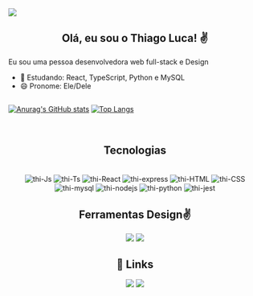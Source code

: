 <img src="https://user-images.githubusercontent.com/102265141/251149250-5a10a1ee-1d42-4cf8-b62c-e275d5bbc942.png"/>
<h2 align="center">Olá, eu sou o Thiago Luca! ✌️</h2>

Eu sou uma pessoa desenvolvedora web full-stack e Design
- 🌱 Estudando: React, TypeScript, Python e MySQL
- 😄 Pronome: Ele/Dele

## 

[![Anurag's GitHub stats](https://github-readme-stats.vercel.app/api?username=thiago123luca&theme=react&show_icons=true)](https://github.com/anuraghazra/github-readme-stats)
[![Top Langs](https://github-readme-stats.vercel.app/api/top-langs/?username=thiago123luca&layout=compact&langs_count=20&theme=react)](https://github.com/anuraghazra/github-readme-stats)


<br/>
<h2 align="center">Tecnologias</h2>
<div align="center" style="display: inline_block"><br>
  <img align="center" alt="thi-Js" src="https://img.shields.io/badge/JavaScript-F7DF1E?style=for-the-badge&logo=javascript&logoColor=black"/>
  <img align="center" alt="thi-Ts" src="https://img.shields.io/badge/TypeScript-007ACC?style=for-the-badge&logo=typescript&logoColor=white"/>
  <img align="center" alt="thi-React" src="https://img.shields.io/badge/React-20232A?style=for-the-badge&logo=react&logoColor=61DAFB"/>
  <img align="center" alt="thi-express" src="https://img.shields.io/badge/Express.js-404D59?style=for-the-badge"/>
  <img align="center" alt="thi-HTML"  src="https://img.shields.io/badge/HTML5-E34F26?style=for-the-badge&logo=html5&logoColor=white"/>
  <img align="center" alt="thi-CSS"  src="https://img.shields.io/badge/CSS3-1572B6?style=for-the-badge&logo=css3&logoColor=white"/>
  <img align="center" alt="thi-mysql" src="https://img.shields.io/badge/MySQL-005C84?style=for-the-badge&logo=mysql&logoColor=white"/>
  <img align="center" alt="thi-nodejs" src="https://img.shields.io/badge/Node.js-43853D?style=for-the-badge&logo=node.js&logoColor=white" />
  <img align="center" alt="thi-python"    src="https://img.shields.io/badge/Python-14354C?style=for-the-badge&logo=python&logoColor=white" /> 
  <img align="center" alt="thi-jest" src="https://img.shields.io/badge/Jest-323330?style=for-the-badge&logo=Jest&logoColor=white">
</div>
 
 ##
 

<h2 align="center">Ferramentas Design✌️</h2>
<div align="center" style="display: inline_block">
<img src="https://img.shields.io/badge/Adobe%20Photoshop-31A8FF?style=for-the-badge&logo=Adobe%20Photoshop&logoColor=black">
<img  src="https://img.shields.io/badge/Adobe%20Illustrator-FF9A00?style=for-the-badge&logo=adobe%20illustrator&logoColor=white" />      
</div>

 
 

## <h2 align="center"> 🔗 Links</h2>
<div align="center">
 <a href = "mailto:thiago123luca@gmail.com"><img src="https://img.shields.io/badge/Gmail-D14836?style=for-the-badge&logo=gmail&logoColor=white" target="_blank"></a>
  <a href="https://www.linkedin.com/in/thiago-luca-machado/" target="_blank"><img src="https://img.shields.io/badge/-LinkedIn-%230077B5?style=for-the-badge&logo=linkedin&logoColor=white" target="_blank"></a> 
</div>
